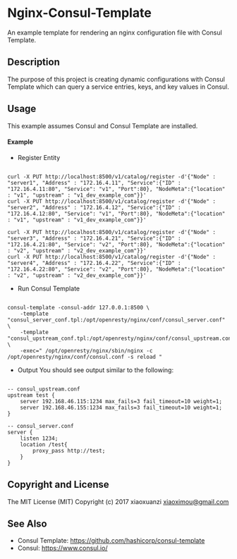 # Nginx-Consul-Template
An example template for rendering an nginx configuration file with Consul Template.

## Description
The purpose of this project is creating dynamic configurations with Consul Template which can query a service entries, keys, and key values in Consul.
## Usage
This example assumes Consul and Consul Template are installed.
#### Example
* Register Entity

<pre><code>
curl -X PUT http://localhost:8500/v1/catalog/register -d'{"Node" : "server1", "Address" : "172.16.4.11", "Service":{"ID" : "172.16.4.11:80", "Service": "v1", "Port":80}, "NodeMeta":{"location" : "v1", "upstream" : "v1_dev_example_com"}}'
curl -X PUT http://localhost:8500/v1/catalog/register -d'{"Node" : "server2", "Address" : "172.16.4.12", "Service":{"ID" : "172.16.4.12:80", "Service": "v1", "Port":80}, "NodeMeta":{"location" : "v1", "upstream" : "v1_dev_example_com"}}'

curl -X PUT http://localhost:8500/v1/catalog/register -d'{"Node" : "server3", "Address" : "172.16.4.21", "Service":{"ID" : "172.16.4.21:80", "Service": "v2", "Port":80}, "NodeMeta":{"location" : "v2", "upstream" : "v2_dev_example_com"}}'
curl -X PUT http://localhost:8500/v1/catalog/register -d'{"Node" : "server4", "Address" : "172.16.4.22", "Service":{"ID" : "172.16.4.22:80", "Service": "v2", "Port":80}, "NodeMeta":{"location" : "v2", "upstream" : "v2_dev_example_com"}}'
</pre></code>
* Run Consul Template
<pre><code>
consul-template -consul-addr 127.0.0.1:8500 \
    -template "consul_server_conf.tpl:/opt/openresty/nginx/conf/consul_server.conf" \
    -template "consul_upstream_conf.tpl:/opt/openresty/nginx/conf/consul_upstream.conf" \
    -exec=" /opt/openresty/nginx/sbin/nginx -c /opt/openresty/nginx/conf/consul.conf -s reload "
</pre></code>
* Output
You should see output similar to the following:
<pre><code>
-- consul_upstream.conf
upstream test {
    server 192.168.46.115:1234 max_fails=3 fail_timeout=10 weight=1;
    server 192.168.46.155:1234 max_fails=3 fail_timeout=10 weight=1;
}

-- consul_server.conf
server {
    listen 1234;
    location /test{
        proxy_pass http://test;
    }
}
</pre></code>
## Copyright and License
The MIT License (MIT) Copyright (c) 2017 xiaoxuanzi xiaoximou@gmail.com
## See Also
* Consul Template: https://github.com/hashicorp/consul-template
* Consul: https://www.consul.io/
